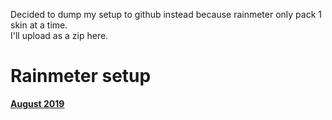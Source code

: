 
Decided to dump my setup to github instead because rainmeter only pack 1 skin at a time.  
I'll upload as a zip here.
# Rainmeter setup
[**August 2019**](https://github.com/callmeEthan/rainmeter_setup/blob/master/Aug_setup.md)
